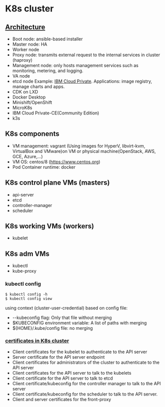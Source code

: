 # K8s cluster
## [Architecture](https://www.ibm.com/support/knowledgecenter/en/SSBS6K_3.2.0/getting_started/architecture.html)
- Boot node: ansible-based installer
- Master node: HA
- Worker node
- Proxy node: transmits external request to the internal services in cluster (haproxy)
- Management node: only hosts management services such as monitoring, metering, and logging.
- VA node
- etcd node
Example: [IBM Cloud Private](). Applications: image registry, manage charts and apps.
- CDK on LXD
- Docker Desktop
- Minishift/OpenShift
- MicroK8s
- IBM Cloud Private-CE(Community Edition)
- k3s

## K8s components
- VM management: vagrant (Using images for HyperV, libvirt-kvm, VirtualBox and VMware)on VM or physical machine(OpenStack, AWS, GCE, Azure,...)
- VM OS: centos/8 (https://www.centos.org) 
- Pod Container runtime: docker

## K8s control plane VMs (masters)
- api-server
- etcd
- controller-manager
- scheduler   
    
## K8s working VMs (workers)
- kubelet
    
## K8s adm VMs
- kubectl 
- kube-proxy 

### kubectl config
```
$ kubectl config -h
$ kubectl config view
```
using context (cluster-user-credential) based on config file:
- --kubeconfig flag: Only that file without merging
- $KUBECONFIG environment variable: A list of paths with merging
- ${HOME}/.kube/config file: no merging

### [certificates in K8s cluster](https://kubernetes.io/docs/setup/best-practices/certificates/)
- Client certificates for the kubelet to authenticate to the API server
- Server certificate for the API server endpoint
- Client certificates for administrators of the cluster to authenticate to the API server
- Client certificates for the API server to talk to the kubelets
- Client certificate for the API server to talk to etcd
- Client certificate/kubeconfig for the controller manager to talk to the API server
- Client certificate/kubeconfig for the scheduler to talk to the API server.
- Client and server certificates for the front-proxy
